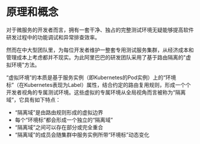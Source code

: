 # 原理和概念

对于微服务的开发者而言，拥有一套干净、独占的完整测试环境无疑能够提高软件研发过程中的功能调试和异常排查效率。

然而在中大型团队里，为每位开发者维护一整套专用测试服务集群，从经济成本和管理成本上考虑都并不现实。为此阿里巴巴的研发团队采用了基于路由隔离的"虚拟环境"方法。

“虚拟环境”的本质是基于服务实例（即Kubernetes的Pod实例）上的“环境标”（在Kubernetes表现为Label）属性，结合约定的路由复用规则，形成一个个开发者视角的专属测试环境。这些虚拟的专属环境从全局视角而言被称为“隔离域”，它具有如下特点：

- “隔离域”是由路由规则形成的虚拟边界
- 每个“环境标”都会形成一个独立的“隔离域”
- “隔离域”之间可以存在部分或完全重合
- “隔离域”的成员会随集群中服务实例所带“环境标”动态变化

